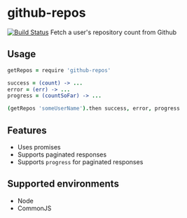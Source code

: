 github-repos
====================

[![Build Status](https://travis-ci.org/eighttrackmind/github-repos.png)](https://travis-ci.org/eighttrackmind/github-repos.png)
Fetch a user's repository count from Github

## Usage

```coffee
getRepos = require 'github-repos'

success = (count) -> ...
error = (err) -> ...
progress = (countSoFar) -> ...

(getRepos 'someUserName').then success, error, progress
```

## Features

- Uses promises
- Supports paginated responses
- Supports `progress` for paginated responses

## Supported environments

- Node
- CommonJS